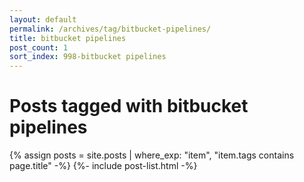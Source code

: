 ```yaml
---
layout: default
permalink: /archives/tag/bitbucket-pipelines/
title: bitbucket pipelines
post_count: 1
sort_index: 998-bitbucket pipelines
---
```

<h1 class="page-heading">Posts tagged with bitbucket pipelines</h1>
{% assign posts = site.posts | where_exp: "item", "item.tags contains page.title" -%}
{%- include post-list.html -%}
